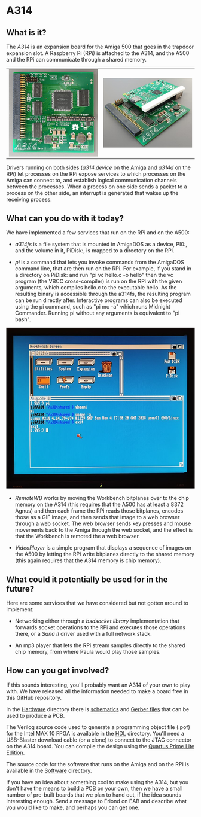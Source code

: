 # A314

## What is it?

The *A314* is an expansion board for the Amiga 500 that goes in the trapdoor expansion slot. A Raspberry Pi (RPi) is attached to the A314, and the A500 and the RPi can communicate through a shared memory.

|         |            |
| ------------- |---------------|
| ![PCB](/Documentation/Images/populated_pcb.jpg)      | ![A314 with RPi attached](/Documentation/Images/a314_with_rpi.jpg) |

Drivers running on both sides (*a314.device* on the Amiga and *a314d* on the RPi) let processes on the RPi expose services to which processes on the Amiga can connect to, and establish logical communication channels between the processes. When a process on one side sends a packet to a process on the other side, an interrupt is generated that wakes up the receiving process.

## What can you do with it today?

We have implemented a few services that run on the RPi and on the A500:

*  *a314fs* is a file system that is mounted in AmigaDOS as a device, PI0:, and the volume in it, PiDisk:, is mapped to a directory on the RPi.

*  *pi* is a command that lets you invoke commands from the AmigaDOS command line, that are then run on the RPi. For example, if you stand in a directory on PiDisk: and run "pi vc hello.c -o hello" then the vc program (the VBCC cross-compiler) is run on the RPi with the given arguments, which compiles hello.c to the executable hello. As the resulting binary is accessible through the a314fs, the resulting program can be run directly after. Interactive programs can also be executed using the pi command, such as "pi mc -a" which runs Midnight Commander. Running pi without any arguments is equivalent to "pi bash".

<img src="/Documentation/Images/workbench.jpg" width="600px"/>

*  *RemoteWB* works by moving the Workbench bitplanes over to the chip memory on the A314 (this requires that the A500 has at least a 8372 Agnus) and then each frame the RPi reads those bitplanes, encodes those as a GIF image, and then sends that image to a web browser through a web socket. The web browser sends key presses and mouse movements back to the Amiga through the web socket, and the effect is that the Workbench is remoted the a web browser.

*  *VideoPlayer* is a simple program that displays a sequence of images on the A500 by letting the RPi write bitplanes directly to the shared memory (this again requires that the A314 memory is chip memory).

## What could it potentially be used for in the future?

Here are some services that we have considered but not gotten around to implement:

* Networking either through a *bsdsocket.library* implementation that forwards socket operations to the RPi and executes those operations there, or a *Sana II* driver used with a full network stack.

* An mp3 player that lets the RPi stream samples directly to the shared chip memory, from where Paula would play those samples.

## How can you get involved?

If this sounds interesting, you'll probably want an A314 of your own to play with. We have released all the information needed to make a board free in this GitHub repository.

In the [Hardware](Hardware) directory there is [schematics](Hardware/Beta-2/Schematics/A314B2.pdf) and [Gerber files](Hardware/Beta-2/Gerbers) that can be used to produce a PCB.

The Verilog source code used to generate a programming object file (.pof) for the Intel MAX 10 FPGA is available in the [HDL](HDL) directory. You'll need a USB-Blaster download cable (or a clone) to connect to the JTAG connector on the A314 board. You can compile the design using the [Quartus Prime Lite Edition](http://fpgasoftware.intel.com/?edition=lite).

The source code for the software that runs on the Amiga and on the RPi is available in the [Software](Software) directory.

If you have an idea about something cool to make using the A314, but you don't have the means to build a PCB on your own, then we have a small number of pre-built boards that we plan to hand out, if the idea sounds interesting enough. Send a message to Eriond on EAB and describe what you would like to make, and perhaps you can get one.
